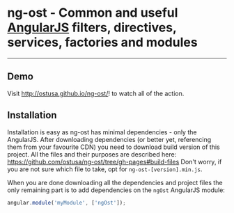 # ng-ost - Common and useful [AngularJS](http://angularjs.org/) filters, directives, services, factories and modules
***

## Demo

Visit http://ostusa.github.io/ng-ost/! to watch all of the action.

## Installation

Installation is easy as ng-ost has minimal dependencies - only the AngularJS.
After downloading dependencies (or better yet, referencing them from your favourite CDN) you need to download build version of this project. All the files and their purposes are described here: 
https://github.com/ostusa/ng-ost/tree/gh-pages#build-files
Don't worry, if you are not sure which file to take, opt for `ng-ost-[version].min.js`.

When you are done downloading all the dependencies and project files the only remaining part is to add dependencies on the `ngOst` AngularJS module:

```javascript
angular.module('myModule', ['ngOst']);
```